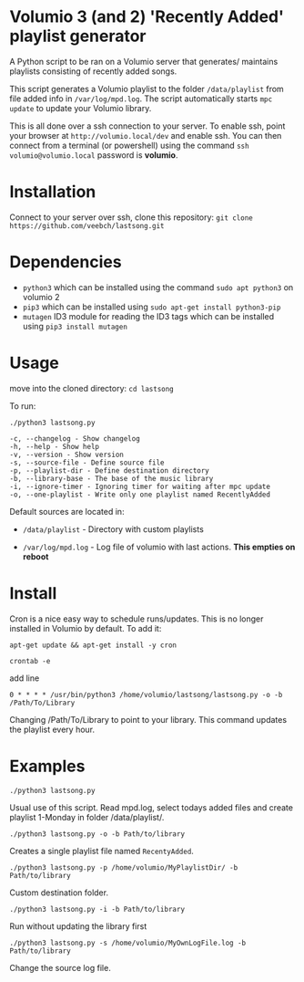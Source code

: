 # Volumio 3 (and 2) 'Recently Added' playlist generator

A Python script to be ran on a Volumio server that generates/ maintains playlists consisting of recently added songs. 

This script generates a Volumio playlist to the folder `/data/playlist` from file added info in `/var/log/mpd.log`. The script automatically starts `mpc update` to update your Volumio library. 

This is all done over a ssh connection to your server. To enable ssh, point your browser at `http://volumio.local/dev` and enable ssh. You can then connect from a terminal (or powershell) using the command `ssh volumio@volumio.local` password is **volumio**.


# Installation

Connect to your server over ssh, clone this repository:
 `git clone https://github.com/veebch/lastsong.git`

# Dependencies

* `python3` which can be installed using the command `sudo apt python3` on volumio 2
* `pip3` which can be installed using `sudo apt-get install python3-pip`
* `mutagen` ID3 module for reading the ID3 tags which can be installed using `pip3 install mutagen`

# Usage
move into the cloned directory: `cd lastsong`

To run: 

`./python3 lastsong.py`
```
-c, --changelog - Show changelog 
-h, --help - Show help 
-v, --version - Show version 
-s, --source-file - Define source file 
-p, --playlist-dir - Define destination directory 
-b, --library-base - The base of the music library
-i, --ignore-timer - Ignoring timer for waiting after mpc update 
-o, --one-playlist - Write only one playlist named RecentlyAdded 
```
Default sources are located in: 

* `/data/playlist` - Directory with custom playlists

* `/var/log/mpd.log` - Log file of volumio with last actions. **This empties on reboot**

# Install

Cron is a nice easy way to schedule runs/updates. This is no longer installed in Volumio by default. To add it:

`apt-get update && apt-get install -y cron`

`crontab -e`

add line

`0 * * * * /usr/bin/python3 /home/volumio/lastsong/lastsong.py -o -b /Path/To/Library`

Changing /Path/To/Library to point to your library. This command updates the playlist every hour.

# Examples

`./python3 lastsong.py`

Usual use of this script. Read mpd.log, select todays added files and create playlist 1-Monday in folder /data/playlist/. 

`./python3 lastsong.py -o -b Path/to/library`

Creates a single playlist file named `RecentyAdded`. 

`./python3 lastsong.py -p /home/volumio/MyPlaylistDir/ -b Path/to/library`

Custom destination folder. 

`./python3 lastsong.py -i -b Path/to/library`

Run without updating the library first

`./python3 lastsong.py -s /home/volumio/MyOwnLogFile.log -b Path/to/library`

Change the source log file. 
